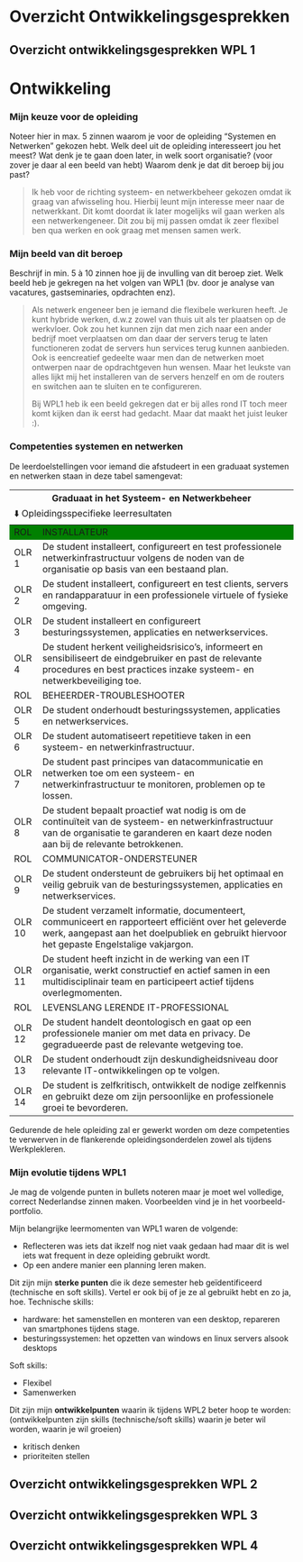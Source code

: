 # Overzicht Ontwikkelingsgesprekken

## Overzicht ontwikkelingsgesprekken WPL 1
# Ontwikkeling
### Mijn keuze voor de opleiding
Noteer hier in max. 5 zinnen waarom je voor de opleiding “Systemen en Netwerken” gekozen hebt.
Welk deel uit de opleiding interesseert jou het meest? Wat denk je te gaan doen later, in welk soort
organisatie? (voor zover je daar al een beeld van hebt) Waarom denk je dat dit beroep bij jou past?
> Ik heb voor de richting systeem- en netwerkbeheer gekozen omdat ik graag van afwisseling hou. Hierbij leunt mijn interesse meer naar de netwerkkant.
> Dit komt doordat ik later mogelijks wil gaan werken als een netwerkengeneer. Dit zou bij mij passen omdat ik zeer flexibel ben qua werken en ook graag met mensen samen werk.

### Mijn beeld van dit beroep
Beschrijf in min. 5 à 10 zinnen hoe jij de invulling van dit beroep ziet. Welk beeld heb je gekregen na
het volgen van WPL1 (bv. door je analyse van vacatures, gastseminaries, opdrachten enz).
> Als netwerk engeneer ben je iemand die flexibele werkuren heeft. Je kunt hybride werken, d.w.z zowel van thuis uit als ter plaatsen op de werkvloer. Ook zou het kunnen zijn dat men zich naar een ander bedrijf moet verplaatsen
> om dan daar der servers terug te laten functioneren zodat de servers hun services terug kunnen aanbieden. Ook is eencreatief gedeelte waar men dan de netwerken moet ontwerpen naar de opdrachtgeven hun wensen. Maar het leukste van alles lijkt mij het
> installeren van de servers henzelf en om de routers en switchen aan te sluiten en te configureren.
>
> Bij WPL1 heb ik een beeld gekregen dat er bij alles rond IT toch meer komt kijken dan ik eerst had gedacht. Maar dat maakt het juist leuker :).

### Competenties systemen en netwerken
De leerdoelstellingen voor iemand die afstudeert in een graduaat systemen en netwerken staan in
deze tabel samengevat:

<table>
    <thead>
        <tr>
            <th colspan=2> Graduaat in het Systeem- en Netwerkbeheer </th>
        </tr>
        <tr>
            <td colspan=2 align="left"> ⬇️  Opleidingsspecifieke leerresultaten </th>
        </tr>
    </thead>
    <tbody>
        <tr bgcolor="green">
            <td width=10% > ROL </td>
            <td> INSTALLATEUR </td>
        </tr>
        <tr>
            <td> OLR 1 </td>
            <td> De student installeert, configureert en test professionele netwerkinfrastructuur volgens de noden van de organisatie op basis van een bestaand plan. </td>
        </tr>
        <tr>
            <td> OLR 2 </td>
            <td> De student installeert, configureert en test clients, servers en randapparatuur in een professionele virtuele of fysieke omgeving. </td>
        </tr>
        <tr>
            <td> OLR 3 </td>
            <td> De student installeert en configureert besturingssystemen, applicaties en netwerkservices. </td>
        </tr>
        <tr>
            <td> OLR 4 </td>
            <td> De student herkent veiligheidsrisico’s, informeert en sensibiliseert de eindgebruiker en past de relevante procedures en best practices inzake systeem- en netwerkbeveiliging toe. </td>
        </tr>
        <tr>
            <td> ROL </td>
            <td> BEHEERDER-TROUBLESHOOTER </td>
        </tr>
        <tr>
            <td> OLR 5 </td>
            <td> De student onderhoudt besturingssystemen, applicaties en netwerkservices. </td>
        </tr>
        <tr>            
            <td> OLR 6 </td>
            <td> De student automatiseert repetitieve taken in een systeem- en netwerkinfrastructuur. </td>
        </tr>
        <tr> 
            <td> OLR 7 </td>
            <td> De student past principes van datacommunicatie en netwerken toe om een systeem- en netwerkinfrastructuur te monitoren, problemen op te lossen. </td>
        </tr>
        <tr> 
            <td> OLR 8 </td>
            <td> De student bepaalt proactief wat nodig is om de continuïteit van de systeem- en netwerkinfrastructuur van de organisatie te garanderen en kaart deze noden aan bij de relevante betrokkenen. </td>
        </tr>
        <tr> 
            <td> ROL </td>
            <td> COMMUNICATOR-ONDERSTEUNER </td>
        </tr>
        <tr> 
            <td> OLR 9 </td>
            <td> De student ondersteunt de gebruikers bij het optimaal en veilig gebruik van de besturingssystemen, applicaties en netwerkservices. </td>
        </tr>
        <tr> 
            <td> OLR 10 </td>
            <td> De student verzamelt informatie, documenteert, communiceert en rapporteert efficiënt over het geleverde werk, aangepast aan het doelpubliek en gebruikt hiervoor het gepaste Engelstalige vakjargon. </td>
        </tr>
        <tr> 
            <td> OLR 11 </td>
            <td> De student heeft inzicht in de werking van een IT organisatie, werkt constructief en actief samen in een multidisciplinair team en participeert actief tijdens overlegmomenten. </td>
        </tr>
        <tr> 
            <td> ROL </td>
            <td> LEVENSLANG LERENDE IT-PROFESSIONAL </td>
        </tr>
        <tr> 
            <td> OLR 12 </td>
            <td> De student handelt deontologisch en gaat op een professionele manier om met data en privacy. De gegradueerde past de relevante wetgeving toe. </td>
        </tr>
        <tr> 
            <td> OLR 13 </td>
            <td> De student onderhoudt zijn deskundigheidsniveau door relevante IT-ontwikkelingen op te volgen. </td>
        </tr>
        <tr> 
            <td> OLR 14 </td>
            <td> De student is zelfkritisch, ontwikkelt de nodige zelfkennis en gebruikt deze om zijn persoonlijke en professionele groei te bevorderen. </td>
        </tr>
    </tbody>
</table>

Gedurende de hele opleiding zal er gewerkt worden om deze competenties te verwerven in de
flankerende opleidingsonderdelen zowel als tijdens Werkplekleren.

### Mijn evolutie tijdens WPL1
Je mag de volgende punten in bullets noteren maar je moet wel volledige, correct Nederlandse zinnen
maken. Voorbeelden vind je in het voorbeeld-portfolio.

Mijn belangrijke leermomenten van WPL1 waren de volgende:
* Reflecteren was iets dat ikzelf nog niet vaak gedaan had maar dit is wel iets wat frequent in deze opleiding gebruikt wordt.
* Op een andere manier een planning leren maken.
  

Dit zijn mijn **sterke punten** die ik deze semester heb geïdentificeerd (technische en soft skills).
Vertel er ook bij of je ze al gebruikt hebt en zo ja, hoe.
Technische skills:
* hardware: het samenstellen en monteren van een desktop, repareren van smartphones tijdens stage.
* besturingssystemen: het opzetten van windows en linux servers alsook desktops


Soft skills:
* Flexibel 
* Samenwerken


Dit zijn mijn **ontwikkelpunten** waarin ik tijdens WPL2 beter hoop te worden:<br />
(ontwikkelpunten zijn skills (technische/soft skills) waarin je beter wil worden, waarin je wil groeien)
* kritisch denken
* prioriteiten stellen

## Overzicht ontwikkelingsgesprekken WPL 2

## Overzicht ontwikkelingsgesprekken WPL 3

## Overzicht ontwikkelingsgesprekken WPL 4

